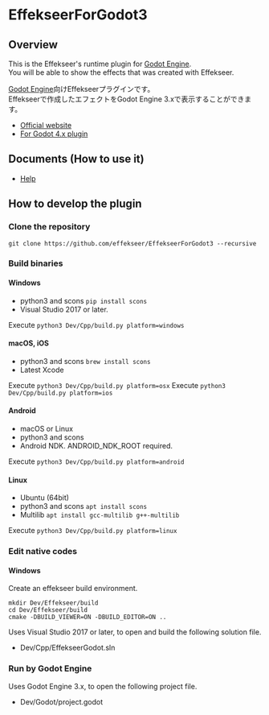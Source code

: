 # EffekseerForGodot3

## Overview
This is the Effekseer's runtime plugin for [Godot Engine](https://godotengine.org).  
You will be able to show the effects that was created with Effekseer.  

[Godot Engine](https://godotengine.org)向けEffekseerプラグインです。  
Effekseerで作成したエフェクトをGodot Engine 3.xで表示することができます。

- [Official website](https://effekseer.github.io)
- [For Godot 4.x plugin](https://github.com/effekseer/EffekseerForGodot4)

## Documents (How to use it)

- [Help](https://effekseer.github.io/Help_Godot/v3/index.html)

## How to develop the plugin

### Clone the repository

```
git clone https://github.com/effekseer/EffekseerForGodot3 --recursive
```

### Build binaries

#### Windows

- python3 and scons `pip install scons`
- Visual Studio 2017 or later.

Execute `python3 Dev/Cpp/build.py platform=windows`

#### macOS, iOS

- python3 and scons `brew install scons`
- Latest Xcode

Execute `python3 Dev/Cpp/build.py platform=osx`
Execute `python3 Dev/Cpp/build.py platform=ios`

#### Android

- macOS or Linux
- python3 and scons
- Android NDK. ANDROID_NDK_ROOT required.

Execute `python3 Dev/Cpp/build.py platform=android`

#### Linux

- Ubuntu (64bit)
- python3 and scons `apt install scons`
- Multilib `apt install gcc-multilib g++-multilib`

Execute `python3 Dev/Cpp/build.py platform=linux`

### Edit native codes

#### Windows

Create an effekseer build environment.

```
mkdir Dev/Effekseer/build
cd Dev/Effekseer/build
cmake -DBUILD_VIEWER=ON -DBUILD_EDITOR=ON .. 
```

Uses Visual Studio 2017 or later, to open and build the following solution file.

- Dev/Cpp/EffekseerGodot.sln

### Run by Godot Engine

Uses Godot Engine 3.x, to open the following project file.

- Dev/Godot/project.godot
